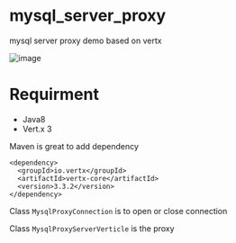 # mysql_server_proxy
mysql server proxy demo based on vertx

![image](http://o79vc15mq.bkt.clouddn.com/o_1aol5ovrjmtr1n7l1jc9hl1lfo9.png)

# Requirment
- Java8
- Vert.x 3

Maven is great to add dependency
```
<dependency>
  <groupId>io.vertx</groupId>
  <artifactId>vertx-core</artifactId>
  <version>3.3.2</version>
</dependency>
```

Class `MysqlProxyConnection` is to open or close connection

Class `MysqlProxyServerVerticle` is the proxy


